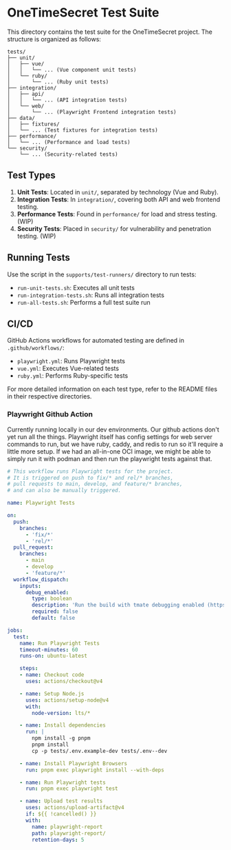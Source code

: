 
# OneTimeSecret Test Suite

This directory contains the test suite for the OneTimeSecret project. The structure is organized as follows:

```plaintext
tests/
├── unit/
│   ├── vue/
│   │   └── ... (Vue component unit tests)
│   └── ruby/
│       └── ... (Ruby unit tests)
├── integration/
│   ├── api/
│   │   └── ... (API integration tests)
│   └── web/
│       └── ... (Playwright Frontend integration tests)
├── data/
│   ├── fixtures/
│   └── ... (Test fixtures for integration tests)
├── performance/
│   └── ... (Performance and load tests)
└── security/
    └── ... (Security-related tests)
```

## Test Types

1. **Unit Tests**: Located in `unit/`, separated by technology (Vue and Ruby).
2. **Integration Tests**: In `integration/`, covering both API and web frontend testing.
3. **Performance Tests**: Found in `performance/` for load and stress testing. (WIP)
4. **Security Tests**: Placed in `security/` for vulnerability and penetration testing. (WIP)

## Running Tests

Use the script in the `supports/test-runners/` directory to run tests:

- `run-unit-tests.sh`: Executes all unit tests
- `run-integration-tests.sh`: Runs all integration tests
- `run-all-tests.sh`: Performs a full test suite run

## CI/CD

GitHub Actions workflows for automated testing are defined in `.github/workflows/`:

- `playwright.yml`: Runs Playwright tests
- `vue.yml`: Executes Vue-related tests
- `ruby.yml`: Performs Ruby-specific tests

For more detailed information on each test type, refer to the README files in their respective directories.

### Playwright Github Action

Currently running locally in our dev environments. Our github actions don't yet run all the things. Playwright itself has config settings for web server commands to run, but we have ruby, caddy, and redis to run so it'll require a little more setup. If we had an all-in-one OCI image, we might be able to simply run it with podman and then run the playwright tests against that.

```yaml
# This workflow runs Playwright tests for the project.
# It is triggered on push to fix/* and rel/* branches,
# pull requests to main, develop, and feature/* branches,
# and can also be manually triggered.

name: Playwright Tests

on:
  push:
    branches:
      - 'fix/*'
      - 'rel/*'
  pull_request:
    branches:
      - main
      - develop
      - 'feature/*'
  workflow_dispatch:
    inputs:
      debug_enabled:
        type: boolean
        description: 'Run the build with tmate debugging enabled (https://github.com/marketplace/actions/debugging-with-tmate)'
        required: false
        default: false

jobs:
  test:
    name: Run Playwright Tests
    timeout-minutes: 60
    runs-on: ubuntu-latest

    steps:
    - name: Checkout code
      uses: actions/checkout@v4

    - name: Setup Node.js
      uses: actions/setup-node@v4
      with:
        node-version: lts/*

    - name: Install dependencies
      run: |
        npm install -g pnpm
        pnpm install
        cp -p tests/.env.example-dev tests/.env--dev

    - name: Install Playwright Browsers
      run: pnpm exec playwright install --with-deps

    - name: Run Playwright tests
      run: pnpm exec playwright test

    - name: Upload test results
      uses: actions/upload-artifact@v4
      if: ${{ !cancelled() }}
      with:
        name: playwright-report
        path: playwright-report/
        retention-days: 5
```
